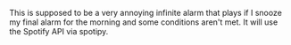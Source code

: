 This is supposed to be a very annoying infinite alarm that plays if I snooze my final alarm for the morning and some conditions aren't met. 
It will use the Spotify API via spotipy.